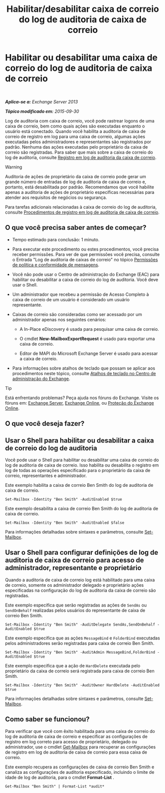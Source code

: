 ﻿---
title: 'Habilitar/desabilitar caixa de correio do log de auditoria de caixa de correio'
TOCTitle: Habilitar ou desabilitar uma caixa de correio do log de auditoria de caixa de correio
ms:assetid: c4bbfd52-6196-49c7-8c31-777fbbee11f2
ms:mtpsurl: https://technet.microsoft.com/pt-br/library/Ff461937(v=EXCHG.150)
ms:contentKeyID: 50486600
ms.date: 05/22/2018
mtps_version: v=EXCHG.150
ms.translationtype: MT
---

# Habilitar ou desabilitar uma caixa de correio do log de auditoria de caixa de correio

 

_**Aplica-se a:** Exchange Server 2013_

_**Tópico modificado em:** 2015-09-30_

Log de auditoria com caixa de correio, você pode rastrear logons de uma caixa de correio, bem como quais ações são executadas enquanto o usuário está conectado. Quando você habilita a auditoria de caixa de correio de registro em log para uma caixa de correio, algumas ações executadas pelos administradores e representantes são registrados por padrão. Nenhuma das ações executadas pelo proprietário da caixa de correio são registradas. Para saber que mais sobre a caixa de correio do log de auditoria, consulte [Registro em log de auditoria da caixa de correio](mailbox-audit-logging-exchange-2013-help.md).


> [!WARNING]
> Auditoria de ações de proprietário da caixa de correio pode gerar um grande número de entradas de log de auditoria de caixa de correio e, portanto, está desabilitada por padrão. Recomendamos que você habilite apenas a auditoria de ações de proprietário específicas necessárias para atender aos requisitos de negócios ou segurança.



Para tarefas adicionais relacionadas à caixa de correio do log de auditoria, consulte [Procedimentos de registro em log de auditoria de caixa de correio](mailbox-audit-logging-procedures-exchange-2013-help.md).

## O que você precisa saber antes de começar?

  - Tempo estimado para conclusão: 1 minuto.

  - Para executar este procedimento ou estes procedimentos, você precisa receber permissões. Para ver de que permissões você precisa, consulte o Entrada "Log de auditoria de caixas de correio" no tópico [Permissões de política e conformidade de mensagens](messaging-policy-and-compliance-permissions-exchange-2013-help.md).

  - Você não pode usar o Centro de administração do Exchange (EAC) para habilitar ou desabilitar a caixa de correio do log de auditoria. Você deve usar o Shell.

  - Um administrador que recebeu a permissão de Acesso Completo à caixa de correio de um usuário é considerado um usuário representante.

  - Caixas de correio são consideradas como ser acessado por um administrador apenas nos seguintes cenários:
    
      - A In-Place eDiscovery é usada para pesquisar uma caixa de correio.
    
      - O cmdlet **New-MailboxExportRequest** é usado para exportar uma caixa de correio.
    
      - Editor de MAPI do Microsoft Exchange Server é usado para acessar a caixa de correio.

  - Para informações sobre atalhos de teclado que possam se aplicar aos procedimentos neste tópico, consulte [Atalhos de teclado no Centro de administração do Exchange](keyboard-shortcuts-in-the-exchange-admin-center-exchange-online-protection-help.md).


> [!TIP]
> Está enfrentando problemas? Peça ajuda nos fóruns do Exchange. Visite os fóruns em: <A href="https://go.microsoft.com/fwlink/p/?linkid=60612">Exchange Server</A>, <A href="https://go.microsoft.com/fwlink/p/?linkid=267542">Exchange Online</A>, ou <A href="https://go.microsoft.com/fwlink/p/?linkid=285351">Proteção do Exchange Online</A>.



## O que você deseja fazer?

## Usar o Shell para habilitar ou desabilitar a caixa de correio do log de auditoria

Você pode usar o Shell para habilitar ou desabilitar uma caixa de correio do log de auditoria de caixa de correio. Isso habilita ou desabilita o registro em log de todas as operações especificado para o proprietário da caixa de correio, representantes e administrador.

Este exemplo habilita a caixa de correio Ben Smith do log de auditoria de caixa de correio.

    Set-Mailbox -Identity "Ben Smith" -AuditEnabled $true

Este exemplo desabilita a caixa de correio Ben Smith do log de auditoria de caixa de correio.

    Set-Mailbox -Identity "Ben Smith" -AuditEnabled $false

Para informações detalhadas sobre sintaxes e parâmetros, consulte [Set-Mailbox](https://technet.microsoft.com/pt-br/library/bb123981\(v=exchg.150\)).

## Usar o Shell para configurar definições de log de auditoria de caixa de correio para acesso de administrador, representante e proprietário

Quando a auditoria de caixa de correio log está habilitado para uma caixa de correio, somente os administrador delegado e proprietário ações especificadas na configuração do log de auditoria da caixa de correio são registradas.

Este exemplo especifica que serão registradas as ações de `SendAs` ou `SendOnBehalf` realizadas pelos usuários do representante de caixa de correio Ben Smith.

    Set-Mailbox -Identity "Ben Smith" -AuditDelegate SendAs,SendOnBehalf -AuditEnabled $true

Este exemplo especifica que as ações `MessageBind` e `FolderBind` executadas pelos administradores serão registradas para caixa de correio Ben Smith.

    Set-Mailbox -Identity "Ben Smith" -AuditAdmin MessageBind,FolderBind -AuditEnabled $true

Este exemplo especifica que a ação de `HardDelete` executada pelo proprietário da caixa de correio será registrada para caixa de correio Ben Smith.

    Set-Mailbox -Identity "Ben Smith" -AuditOwner HardDelete -AuditEnabled $true

Para informações detalhadas sobre sintaxes e parâmetros, consulte [Set-Mailbox](https://technet.microsoft.com/pt-br/library/bb123981\(v=exchg.150\)).

## Como saber se funcionou?

Para verificar que você com êxito habilitada para uma caixa de correio do log de auditoria de caixa de correio e especificar as configurações de registro em log correto para acesso de proprietário, delegado ou administrador, use o cmdlet [Get-Mailbox](https://technet.microsoft.com/pt-br/library/bb123685\(v=exchg.150\)) para recuperar as configurações de registro em log de auditoria de caixa de correio para essa caixa de correio.

Este exemplo recupera as configurações de caixa de correio Ben Smith e canaliza as configurações de auditoria especificado, incluindo o limite de idade de log de auditoria, para o cmdlet **Format-List** .

    Get-Mailbox "Ben Smith" | Format-List *audit*

